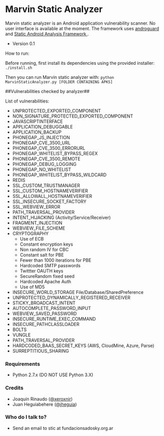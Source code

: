 # Marvin Static Analyzer #

Marvin static analyzer is an Android application vulnerability scanner. No user interface is available at the moment. The framework uses [ androguard ](https://github.com/androguard/androguard/) and [ Static Android Analysis Framework ](https://github.com/SAAF-Developers/saaf/).

* Version 0.1

How to run:

Before running, first install its dependencies using the provided installer:
  ```./install.sh ```
  
Then you can run Marvin static analyzer with:
  ```python MarvinStaticAnalyzer.py [FOLDER CONTAINING APKS] ```

##Vulnerabilities checked by analyzer##

List of vulnerabilities:

* UNPROTECTED_EXPORTED_COMPONENT
* NON_SIGNATURE_PROTECTED_EXPORTED_COMPONENT
* JAVASCRIPTINTERFACE
* APPLICATION_DEBUGGABLE
* APPLICATION_BACKUP
* PHONEGAP_JS_INJECTION
* PHONEGAP_CVE_3500_URL
* PHONEGAP_CVE_3500_ERRORURL
* PHONEGAP_WHITELIST_BYPASS_REGEX
* PHONEGAP_CVE_3500_REMOTE
* PHONEGAP_DEBUG_LOGGING
* PHONEGAP_NO_WHITELIST
* PHONEGAP_WHITELIST_BYPASS_WILDCARD
* REDIS
* SSL_CUSTOM_TRUSTMANAGER
* SSL_CUSTOM_HOSTNAMEVERIFIER
* SSL_ALLOWALL_HOSTNAMEVERIFIER
* SSL_INSECURE_SOCKET_FACTORY
* SSL_WEBVIEW_ERROR																	
* PATH_TRAVERSAL_PROVIDER																
* INTENT_HIJACKING (Activity/Service/Receiver)
* FRAGMENT_INJECTION																	
* WEBVIEW_FILE_SCHEME
* CRYPTOGRAPHY
	* Use of ECB
	* Constant encryption keys
	* Non random IV for CBC
	* Constant salt for PBE
	* Fewer than 1000 iterations for PBE
	* Hardcoded SMTP passwords
	* Twittter OAUTH keys
	* SecureRandom fixed seed
	* Hardcoded Apache Auth
	* Use of MD5
* INSECURE_WORLD_STORAGE File/Database/SharedPreference
* UNPROTECTED_DYNAMICALLY_REGISTERED_RECEIVER
* STICKY_BROADCAST_INTENT
* AUTOCOMPLETE_PASSWORD_INPUT
* WEBVIEW_SAVED_PASSWORD
* INSECURE_RUNTIME_EXEC_COMMAND
* INSECURE_PATHCLASSLOADER
* BOLTS
* VUNGLE
* PATH_TRAVERSAL_PROVIDER
* HARDCODED_BAAS_SECRET_KEYS (AWS, CloudMine, Azure, Parse)
* SURREPTITIOUS_SHARING


### Requirements ###

* Python 2.7.x (DO NOT USE Python 3.X) 

### Credits ###
* Joaquín Rinaudo ([@xeroxnir](https://www.twitter.com/xeroxnir))
* Juan Heguiabehere ([@jheguia](https://www.twitter.com/jheguia))

### Who do I talk to? ###
* Send an email to stic at fundacionsadosky.org.ar

